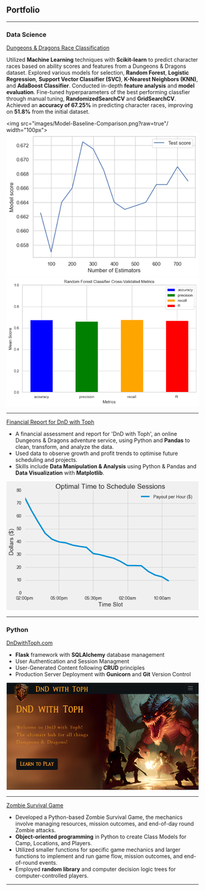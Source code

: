 ## Portfolio

---

### Data Science

[Dungeons & Dragons Race Classification](/dnd-race-classification.md)

Utilized **Machine Learning** techniques with **Scikit-learn** to predict character races based on ability scores and features from a Dungeons & Dragons dataset.
Explored various models for selection, **Random Forest**, **Logistic Regression**, **Support Vector Classifier (SVC)**, **K-Nearest Neighbors (KNN)**, and **AdaBoost Classifier**.
Conducted in-depth **feature analysis** and **model evaluation**.
Fine-tuned hyperparameters of the best performing classfier through manual tuning, **RandomizedSearchCV** and **GridSearchCV**.
Achieved an **accuracy of 67.25%** in predicting character races, improving on **51.8%** from the initial dataset.

<img src="images/Model-Baseline-Comparison.png?raw=true"/ width="100px">
<img src="images/RF-N-Estimators.png?raw=true"/>
<img src="images/RF-CV-Metrics.png?raw=true"/>

---
[Financial Report for DnD with Toph](/financial_analysis.md)
* A financial assessment and report for 'DnD with Toph', an online Dungeons & Dragons adventure service, using Python and **Pandas** to clean, transform, and analyze the data.
* Used data to observe growth and profit trends to optimise future scheduling and projects.
* Skills include **Data Manipulation & Analysis** using Python & Pandas and **Data Visualization** with **Matplotlib**.

<img src="images/OptimalTimeslot.png?raw=true"/>

---

### Python

[DnDwithToph.com](https://dev.dndwithtoph.com/)
* **Flask** framework with **SQLAlchemy** database management
* User Authentication and Session Managment
* User-Generated Content following **CRUD** principles
* Production Server Deployment with **Gunicorn** and **Git** Version Control
  
<img src="images/PortfolioDnD.png?raw=true"/>

---
[Zombie Survival Game](/zombie-survival.md/)
* Developed a Python-based Zombie Survival Game, the mechanics involve managing resources, mission outcomes, and end-of-day round Zombie attacks.
* **Object-oriented programming** in Python to create Class Models for Camp, Locations, and Players.
* Utilized smaller functions for specific game mechanics and larger functions to implement and run game flow, mission outcomes, and end-of-round events.
* Employed **random library** and computer decision logic trees for computer-controlled players.

---

